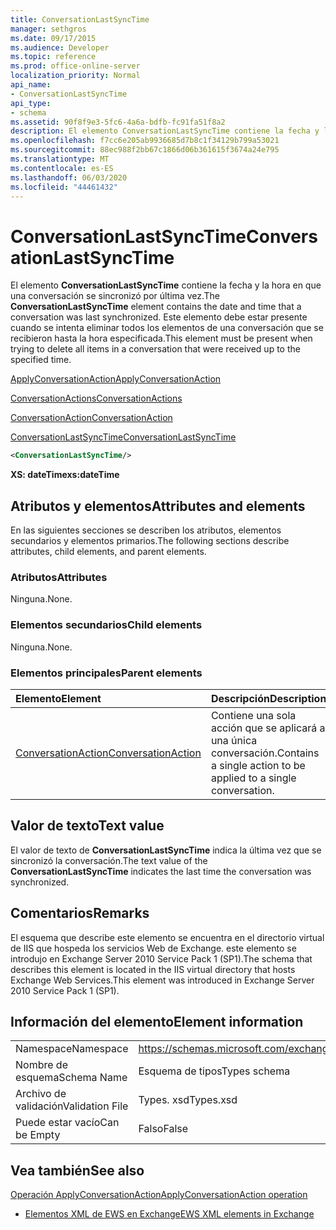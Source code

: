 ```yaml
---
title: ConversationLastSyncTime
manager: sethgros
ms.date: 09/17/2015
ms.audience: Developer
ms.topic: reference
ms.prod: office-online-server
localization_priority: Normal
api_name:
- ConversationLastSyncTime
api_type:
- schema
ms.assetid: 90f8f9e3-5fc6-4a6a-bdfb-fc91fa51f8a2
description: El elemento ConversationLastSyncTime contiene la fecha y la hora en que una conversación se sincronizó por última vez. Este elemento debe estar presente cuando se intenta eliminar todos los elementos de una conversación que se recibieron hasta la hora especificada.
ms.openlocfilehash: f7cc6e205ab9936685d7b8c1f34129b799a53021
ms.sourcegitcommit: 88ec988f2bb67c1866d06b361615f3674a24e795
ms.translationtype: MT
ms.contentlocale: es-ES
ms.lasthandoff: 06/03/2020
ms.locfileid: "44461432"
---
```

# <a name="conversationlastsynctime"></a><span data-ttu-id="74360-104">ConversationLastSyncTime</span><span class="sxs-lookup"><span data-stu-id="74360-104">ConversationLastSyncTime</span></span>

<span data-ttu-id="74360-105">El elemento **ConversationLastSyncTime** contiene la fecha y la hora en que una conversación se sincronizó por última vez.</span><span class="sxs-lookup"><span data-stu-id="74360-105">The **ConversationLastSyncTime** element contains the date and time that a conversation was last synchronized.</span></span> <span data-ttu-id="74360-106">Este elemento debe estar presente cuando se intenta eliminar todos los elementos de una conversación que se recibieron hasta la hora especificada.</span><span class="sxs-lookup"><span data-stu-id="74360-106">This element must be present when trying to delete all items in a conversation that were received up to the specified time.</span></span> 
  
[<span data-ttu-id="74360-107">ApplyConversationAction</span><span class="sxs-lookup"><span data-stu-id="74360-107">ApplyConversationAction</span></span>](applyconversationaction.md)
  
[<span data-ttu-id="74360-108">ConversationActions</span><span class="sxs-lookup"><span data-stu-id="74360-108">ConversationActions</span></span>](conversationactions.md)
  
[<span data-ttu-id="74360-109">ConversationAction</span><span class="sxs-lookup"><span data-stu-id="74360-109">ConversationAction</span></span>](conversationaction.md)
  
[<span data-ttu-id="74360-110">ConversationLastSyncTime</span><span class="sxs-lookup"><span data-stu-id="74360-110">ConversationLastSyncTime</span></span>](conversationlastsynctime.md)
  
```XML
<ConversationLastSyncTime/>
```

 <span data-ttu-id="74360-111">**XS: dateTime**</span><span class="sxs-lookup"><span data-stu-id="74360-111">**xs:dateTime**</span></span>
## <a name="attributes-and-elements"></a><span data-ttu-id="74360-112">Atributos y elementos</span><span class="sxs-lookup"><span data-stu-id="74360-112">Attributes and elements</span></span>

<span data-ttu-id="74360-113">En las siguientes secciones se describen los atributos, elementos secundarios y elementos primarios.</span><span class="sxs-lookup"><span data-stu-id="74360-113">The following sections describe attributes, child elements, and parent elements.</span></span>
  
### <a name="attributes"></a><span data-ttu-id="74360-114">Atributos</span><span class="sxs-lookup"><span data-stu-id="74360-114">Attributes</span></span>

<span data-ttu-id="74360-115">Ninguna.</span><span class="sxs-lookup"><span data-stu-id="74360-115">None.</span></span>
  
### <a name="child-elements"></a><span data-ttu-id="74360-116">Elementos secundarios</span><span class="sxs-lookup"><span data-stu-id="74360-116">Child elements</span></span>

<span data-ttu-id="74360-117">Ninguna.</span><span class="sxs-lookup"><span data-stu-id="74360-117">None.</span></span>
  
### <a name="parent-elements"></a><span data-ttu-id="74360-118">Elementos principales</span><span class="sxs-lookup"><span data-stu-id="74360-118">Parent elements</span></span>

|<span data-ttu-id="74360-119">**Elemento**</span><span class="sxs-lookup"><span data-stu-id="74360-119">**Element**</span></span>|<span data-ttu-id="74360-120">**Descripción**</span><span class="sxs-lookup"><span data-stu-id="74360-120">**Description**</span></span>|
|:-----|:-----|
|[<span data-ttu-id="74360-121">ConversationAction</span><span class="sxs-lookup"><span data-stu-id="74360-121">ConversationAction</span></span>](conversationaction.md) <br/> |<span data-ttu-id="74360-122">Contiene una sola acción que se aplicará a una única conversación.</span><span class="sxs-lookup"><span data-stu-id="74360-122">Contains a single action to be applied to a single conversation.</span></span>  <br/> |
   
## <a name="text-value"></a><span data-ttu-id="74360-123">Valor de texto</span><span class="sxs-lookup"><span data-stu-id="74360-123">Text value</span></span>

<span data-ttu-id="74360-124">El valor de texto de **ConversationLastSyncTime** indica la última vez que se sincronizó la conversación.</span><span class="sxs-lookup"><span data-stu-id="74360-124">The text value of the **ConversationLastSyncTime** indicates the last time the conversation was synchronized.</span></span> 
  
## <a name="remarks"></a><span data-ttu-id="74360-125">Comentarios</span><span class="sxs-lookup"><span data-stu-id="74360-125">Remarks</span></span>

<span data-ttu-id="74360-126">El esquema que describe este elemento se encuentra en el directorio virtual de IIS que hospeda los servicios Web de Exchange. este elemento se introdujo en Exchange Server 2010 Service Pack 1 (SP1).</span><span class="sxs-lookup"><span data-stu-id="74360-126">The schema that describes this element is located in the IIS virtual directory that hosts Exchange Web Services.This element was introduced in Exchange Server 2010 Service Pack 1 (SP1).</span></span>
  
## <a name="element-information"></a><span data-ttu-id="74360-127">Información del elemento</span><span class="sxs-lookup"><span data-stu-id="74360-127">Element information</span></span>

|||
|:-----|:-----|
|<span data-ttu-id="74360-128">Namespace</span><span class="sxs-lookup"><span data-stu-id="74360-128">Namespace</span></span>  <br/> |https://schemas.microsoft.com/exchange/services/2006/types  <br/> |
|<span data-ttu-id="74360-129">Nombre de esquema</span><span class="sxs-lookup"><span data-stu-id="74360-129">Schema Name</span></span>  <br/> |<span data-ttu-id="74360-130">Esquema de tipos</span><span class="sxs-lookup"><span data-stu-id="74360-130">Types schema</span></span>  <br/> |
|<span data-ttu-id="74360-131">Archivo de validación</span><span class="sxs-lookup"><span data-stu-id="74360-131">Validation File</span></span>  <br/> |<span data-ttu-id="74360-132">Types. xsd</span><span class="sxs-lookup"><span data-stu-id="74360-132">Types.xsd</span></span>  <br/> |
|<span data-ttu-id="74360-133">Puede estar vacío</span><span class="sxs-lookup"><span data-stu-id="74360-133">Can be Empty</span></span>  <br/> |<span data-ttu-id="74360-134">Falso</span><span class="sxs-lookup"><span data-stu-id="74360-134">False</span></span>  <br/> |
   
## <a name="see-also"></a><span data-ttu-id="74360-135">Vea también</span><span class="sxs-lookup"><span data-stu-id="74360-135">See also</span></span>



[<span data-ttu-id="74360-136">Operación ApplyConversationAction</span><span class="sxs-lookup"><span data-stu-id="74360-136">ApplyConversationAction operation</span></span>](applyconversationaction-operation.md)


- [<span data-ttu-id="74360-137">Elementos XML de EWS en Exchange</span><span class="sxs-lookup"><span data-stu-id="74360-137">EWS XML elements in Exchange</span></span>](ews-xml-elements-in-exchange.md)

